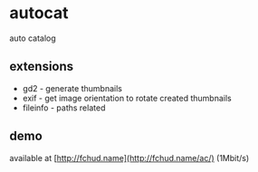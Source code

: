 # autocat
auto catalog

## extensions
- gd2 - generate thumbnails
- exif - get image orientation to rotate created thumbnails
- fileinfo - paths related

## demo
available at [http://fchud.name](http://fchud.name/ac/) (1Mbit/s)
